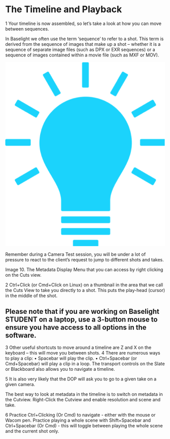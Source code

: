 # The Timeline and Playback



1 Your timeline is now assembled, so let’s take a look at how you can move between sequences.

In Baselight we often use the term ‘sequence’ to refer to a shot. This term is derived from the sequence of images that make up a shot – whether it is a sequence of separate image files \(such as DPX or EXR sequences\) or a sequence of images contained within a movie file \(such as MXF or MOV\).

![](../.gitbook/assets/image%20%285%29.png)

Remember during a Camera Test session, you will be under a lot of pressure to react to the client’s request to jump to different shots and takes.

Image 10. The Metadata Display Menu that you can access by right clicking on the Cuts view.

2 Ctrl+Click \(or Cmd+Click on Linux\) on a thumbnail in the area that we call the Cuts View to take you directly to a shot. This puts the play-head \(cursor\) in the middle of the shot.

## Please note that if you are working on Baselight STUDENT on a laptop, use a 3-button mouse to ensure you have access to all options in the software.

3 Other useful shortcuts to move around a timeline are Z and X on the keyboard – this will move you between shots. 4 There are numerous ways to play a clip: • Spacebar will play the clip. • Ctrl+Spacebar \(or Cmd+Spacebar\) will play a clip in a loop. The transport controls on the Slate or Blackboard also allows you to navigate a timeline.

5 It is also very likely that the DOP will ask you to go to a given take on a given camera.

The best way to look at metadata in the timeline is to switch on metadata in the Cutview. Right-Click the Cutview and enable resolution and scene and take.

6 Practice Ctrl+Clicking \(Or Cmd\) to navigate - either with the mouse or Wacom pen. Practice playing a whole scene with Shift+Spacebar and Ctrl+Spacebar \(Or Cmd\) - this will toggle between playing the whole scene and the current shot only.

